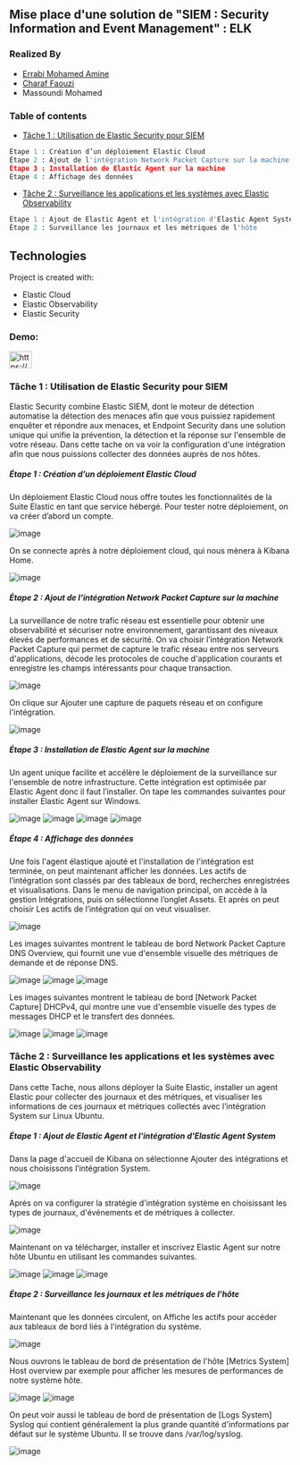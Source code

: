## Mise place d'une solution de "SIEM : Security Information and Event Management" : ELK 

### Realized By
- [Errabi Mohamed Amine](https://github.com/Amine-er)
- [Charaf Faouzi](https://github.com/achr-faou)
- Massoundi Mohamed

### Table of contents
* [Tâche 1 : Utilisation de Elastic Security pour SIEM](https://github.com/Amine-er/SIEM-ELK#t%C3%A2che-1--utilisation-de-elastic-security-pour-siem)
```python
Étape 1 : Création d’un déploiement Elastic Cloud
Étape 2 : Ajout de l'intégration Network Packet Capture sur la machine
Étape 3 : Installation de Elastic Agent sur la machine
Étape 4 : Affichage des données
```
* [Tâche 2 : Surveillance les applications et les systèmes avec Elastic Observability](https://github.com/Amine-er/SIEM-ELK#t%C3%A2che-2--surveillance-les-applications-et-les-syst%C3%A8mes-avec-elastic-observability)
```python
Étape 1 : Ajout de Elastic Agent et l'intégration d'Elastic Agent System
Étape 2 : Surveillance les journaux et les métriques de l'hôte
```
## Technologies
Project is created with:
* Elastic Cloud
* Elastic Observability
* Elastic Security

<h3 align="left">Demo:</h3>
<p align="left">
<a href="https://www.youtube.com/watch?v=lYFLM_g00po&ab_channel=STRI_2023" target="blank"><img align="center" src="https://raw.githubusercontent.com/rahuldkjain/github-profile-readme-generator/master/src/images/icons/Social/youtube.svg" alt="https://www.youtube.com/watch?v=lYFLM_g00po&ab_channel=STRI_2023" height="30" width="40" /></a>
</p>

### Tâche 1 : Utilisation de Elastic Security pour SIEM
Elastic Security combine Elastic SIEM, dont le moteur de détection automatise la détection des menaces afin que vous puissiez rapidement enquêter et répondre aux menaces, et Endpoint Security dans une solution unique qui unifie la prévention, la détection et la réponse sur l'ensemble de votre réseau.
Dans cette tache on va voir la configuration d'une intégration afin que nous puissions
collecter des données auprès de nos hôtes.

##### Étape 1 : Création d’un déploiement Elastic Cloud
Un déploiement Elastic Cloud nous offre toutes les fonctionnalités de la Suite Elastic en tant que service hébergé. Pour tester notre déploiement, on va créer d’abord un compte.

![image](https://user-images.githubusercontent.com/60274428/212709601-ad811c77-2bb2-4f56-9fcd-55d53ef7d08b.png)

On se connecte après à notre déploiement cloud, qui nous mènera à Kibana Home.

![image](https://user-images.githubusercontent.com/60274428/212709661-f9c7eda0-9fad-4d77-a3e2-69bf99916235.png)

##### Étape 2 : Ajout de l'intégration Network Packet Capture sur la machine
La surveillance de notre trafic réseau est essentielle pour obtenir une observabilité et sécuriser notre environnement, garantissant des niveaux élevés de performances et de sécurité.
On va choisir l’intégration Network Packet Capture qui permet de capture le trafic réseau entre nos serveurs d'applications, décode les protocoles de couche d'application courants et enregistre les champs intéressants pour chaque transaction.

![image](https://user-images.githubusercontent.com/60274428/212709735-5bc5e7e3-5ee0-47d2-8d7a-da40b81ef81e.png)

On clique sur Ajouter une capture de paquets réseau et on configure l'intégration.

![image](https://user-images.githubusercontent.com/60274428/212709768-3249af86-7b82-475f-8c1a-58f90043e50b.png)

##### Étape 3 : Installation de Elastic Agent sur la machine
Un agent unique facilite et accélère le déploiement de la surveillance sur l'ensemble de notre infrastructure. Cette intégration est optimisée par Elastic Agent donc il faut l’installer.
On tape les commandes suivantes pour installer Elastic Agent sur Windows.

![image](https://user-images.githubusercontent.com/60274428/212709822-1b25c2bf-7e8a-4d1b-8569-691239664b24.png)
![image](https://user-images.githubusercontent.com/60274428/212709849-f3dbb05e-17f0-45b6-860c-b2f83cb9327a.png)
![image](https://user-images.githubusercontent.com/60274428/212709874-0b638353-84be-4aba-85c4-93483dc3abb4.png)
![image](https://user-images.githubusercontent.com/60274428/212709894-4c31d2ab-b3aa-462a-8c09-46417b6ba136.png)

##### Étape 4 : Affichage des données
Une fois l'agent élastique ajouté et l'installation de l'intégration est terminée, on peut maintenant afficher les données. Les actifs de l’intégration sont classés par des tableaux de bord, recherches enregistrées et visualisations.
Dans le menu de navigation principal, on accède à la gestion Intégrations, puis on sélectionne l’onglet Assets. Et après on peut choisir Les actifs de l’intégration qui on veut visualiser.

![image](https://user-images.githubusercontent.com/60274428/212710281-46e1b5dd-5e54-4b28-a0e0-40160e9f6122.png)

Les images suivantes montrent le tableau de bord Network Packet Capture DNS Overview, qui fournit une vue d'ensemble visuelle des métriques de demande et de réponse DNS.

![image](https://user-images.githubusercontent.com/60274428/212710336-8f43020a-f9ce-4550-a289-2f2fef788cac.png)
![image](https://user-images.githubusercontent.com/60274428/212710437-3f0910ef-9ca1-444c-a95b-3b0e3af0d95b.png)
![image](https://user-images.githubusercontent.com/60274428/212710486-3851308d-848b-4317-acbf-e13e2463d606.png)

Les images suivantes montrent le tableau de bord [Network Packet Capture] DHCPv4, qui montre une vue d'ensemble visuelle des types de messages DHCP et le transfert des données.

![image](https://user-images.githubusercontent.com/60274428/212710518-b4b16a56-9b34-4a5f-aa07-4a3b44bde90d.png)
![image](https://user-images.githubusercontent.com/60274428/212710559-bc1a7137-dcf3-49a8-98cf-faf45ae08d6d.png)
![image](https://user-images.githubusercontent.com/60274428/212710587-d6fbf17d-ed8e-49f8-9f0f-3673588472d3.png)


### Tâche 2 : Surveillance les applications et les systèmes avec Elastic Observability
Dans cette Tache, nous allons déployer la Suite Elastic, installer un agent Elastic pour collecter des journaux et des métriques, et visualiser les informations de ces journaux et métriques collectés avec l’intégration System sur Linux Ubuntu.

##### Étape 1 : Ajout de Elastic Agent et l'intégration d'Elastic Agent System
Dans la page d'accueil de Kibana on sélectionne Ajouter des intégrations et nous choisissons l’intégration System.

![image](https://user-images.githubusercontent.com/60274428/212712979-c9eca5d3-dc21-434b-a2f1-cbb493e29794.png)

Après on va configurer la stratégie d'intégration système en choisissant les types de journaux, d'événements et de métriques à collecter.

![image](https://user-images.githubusercontent.com/60274428/212713047-60486835-a107-4c9d-a6c1-7c42f03d56e5.png)

Maintenant on va télécharger, installer et inscrivez Elastic Agent sur notre hôte Ubuntu en utilisant les commandes suivantes.

![image](https://user-images.githubusercontent.com/60274428/212713099-32a96bf3-bf07-4b4a-9caf-4e4cf2be32d3.png)
![image](https://user-images.githubusercontent.com/60274428/212713160-717a8cd8-6548-4cf5-89bc-a6d0f98a0093.png)
![image](https://user-images.githubusercontent.com/60274428/212713281-28122d8e-6edd-4bb9-9d13-74946bc2567b.png)

##### Étape 2 : Surveillance les journaux et les métriques de l'hôte
Maintenant que les données circulent, on Affiche les actifs pour accéder aux tableaux de bord liés à l'intégration du système.

![image](https://user-images.githubusercontent.com/60274428/212713468-e1eb9394-5f79-4ad8-a838-644510a51281.png)

Nous ouvrons le tableau de bord de présentation de l'hôte [Metrics System] Host overview par exemple pour afficher les mesures de performances de notre système hôte.

![image](https://user-images.githubusercontent.com/60274428/212713512-9dffd7e3-98a1-49df-830f-f5217cd70746.png)
![image](https://user-images.githubusercontent.com/60274428/212713555-ca3ff373-55c3-4b2d-b7c3-c3c145edb726.png)

On peut voir aussi le tableau de bord de présentation de [Logs System] Syslog qui contient généralement la plus grande quantité d'informations par défaut sur le système Ubuntu. Il se trouve dans /var/log/syslog.

![image](https://user-images.githubusercontent.com/60274428/212713615-8d303b09-9123-4c9a-bbc1-ee4c6c6ec9cc.png)
